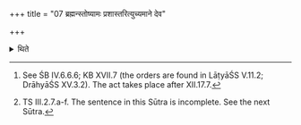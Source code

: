 +++
title = "07 ब्रह्मन्स्तोष्यामः प्रशास्तरित्युच्यमाने देव"

+++

<details><summary>थिते</summary>

7. When “O Brahman, we shall praise-sing, O Praśastr̥" is being uttered (by the Prastotr̥),[^1] having recited deva savitar-etatte te prāha....[^2],   


[^1]: See ŚB IV.6.6.6; KB XVII.7 (the orders are found in LāṭyāŚS V.11.2; DrāhyāŚS XV.3.2). The act takes place after XII.17.7.  

[^2]: TS III.2.7.a-f. The sentence in this Sūtra is incomplete. See the next Sūtra.  
</details>
